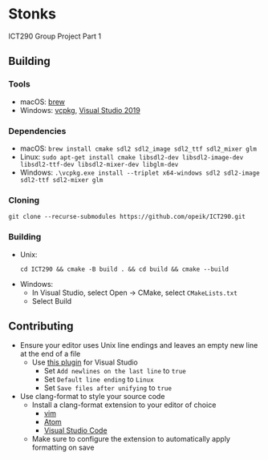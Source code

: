 [VS2019-dl]: https://visualstudio.microsoft.com/thank-you-downloading-visual-studio/?sku=Community&rel=16
[vcpkg-dl]: https://github.com/microsoft/vcpkg
[brew-dl]: https://brew.sh


# Stonks
ICT290 Group Project Part 1

## Building
### Tools
* macOS: [brew][brew-dl]
* Windows: [vcpkg][vcpkg-dl], [Visual Studio 2019][VS2019-dl]

### Dependencies
* macOS: `brew install cmake sdl2 sdl2_image sdl2_ttf sdl2_mixer glm`
* Linux: `sudo apt-get install cmake libsdl2-dev libsdl2-image-dev
    libsdl2-ttf-dev libsdl2-mixer-dev libglm-dev`
* Windows: `.\vcpkg.exe install --triplet x64-windows sdl2 sdl2-image sdl2-ttf
    sdl2-mixer glm`

### Cloning
```
git clone --recurse-submodules https://github.com/opeik/ICT290.git
```

### Building
* Unix:
    ```
    cd ICT290 && cmake -B build . && cd build && cmake --build
    ```
* Windows:
    * In Visual Studio, select Open → CMake, select `CMakeLists.txt`
    * Select Build

## Contributing
* Ensure your editor uses Unix line endings and leaves an empty new line at
    the end of a file
    * Use [this plugin](https://marketplace.visualstudio.com/items?itemName=JakubBielawa.LineEndingsUnifier)
      for Visual Studio
        * Set `Add newlines on the last line` to `true`
        * Set `Default line ending` to `Linux`
        * Set `Save files after unifying` to `true`
* Use clang-format to style your source code
    * Install a clang-format extension to your editor of choice
        * [vim](https://github.com/rhysd/vim-clang-format)
        * [Atom](https://atom.io/packages/clang-format)
        * [Visual Studio Code](https://marketplace.visualstudio.com/items?itemName=xaver.clang-format)
    * Make sure to configure the extension to automatically apply formatting on
        save
